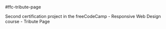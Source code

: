 #ffc-tribute-page

Second certification project in the freeCodeCamp - Responsive Web Design course - Tribute Page
